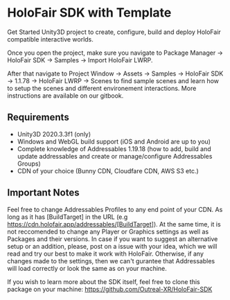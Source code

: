 # HoloFair SDK with Template
Get Started Unity3D project to create, configure, build and deploy HoloFair compatible interactive worlds.

Once you open the project, make sure you navigate to Package Manager -> HoloFair SDK -> Samples -> Import HoloFair LWRP.

After that navigate to Project Window -> Assets -> Samples -> HoloFair SDK -> 1.1.78 -> HoloFair LWRP -> Scenes to find sample scenes and learn how to setup the scenes and different environement interactions. More instructions are available on our gitbook.

## Requirements
- Unity3D 2020.3.3f1 (only)
- Windows and WebGL build support (iOS and Android are up to you)
- Complete knowledge of Addressables 1.19.18 (how to add, build and update addressables and create or manage/configure Addressables Groups)
- CDN of your choice (Bunny CDN, Cloudfare CDN, AWS S3 etc.)

## Important Notes
Feel free to change Addressables Profiles to any end point of your CDN. As long as it has [BuildTarget] in the URL (e.g https://cdn.holofair.app/addressables/[BuildTarget]).
At the same time, it is not reccomended to change any Player or Graphics settings as well as Packages and their versions. In case if you want to suggest an alternative setup or an addition, please, post on a issue with your idea, which we will read and try our best to make it work with HoloFair. Otherwise, if any changes made to the settings, then we can't gurantee that Addressables will load correctly or look the same as on your machine.

If you wish to learn more about the SDK itself, feel free to clone this package on your machine: https://github.com/Outreal-XR/HoloFair-SDK
